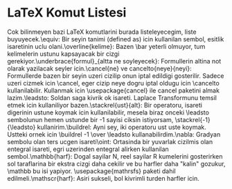 # LaTeX Komut Listesi

Cok bilinmeyen bazi LaTeX komutlarini burada listeleyecegim, liste
buyuyecek.\equiv: Bir seyin tanimi (defined as) icin kullanilan
sembol, esitlik isaretinin uclu olani.\overline{kelime}: Bazen \bar
yeterli olmuyor, tum kelimelerin ustunu kapsayacak bir cizgi
gerekiyor.\underbrace{formul}_{altta ne soyleyecek}: Formullerin
altina not olarak yazilacak seyler icin.\cancel{ne} ve
cancelto{neye}{neyi}: Formullerde bazen bir seyin uzeri cizilip onun
iptal edildigi gosterilir. Sadece uzeri cizmek icin \cancel, eger
cizip neye dogru iptal oldugu icin \cancelto kullanilabilir. Kullanmak
icin \usepackage{cancel} ile cancel paketini almak lazim.\leadsto:
Soldan saga kivrik ok isareti. Laplace Transformunu temsil etmek icin
kullaniliyor bazen.\stackrel{ust}{alt}: Bir operatoru, isareti
digerinin ustune koymak icin kullanilabilir, mesela biraz onceki
\leadsto sembolunun hemen ustunde bir -1 sayisi ciksin istiyorsam,
\stackrel{-1}{\leadsto} kullanirim.\buildrel: Ayni sey, iki operatoru
ust uste koymak. Ustteki ornek icin \buildrel -1 \over \leadsto
kullanabilirdim.\nabla: Gradyan sembolu olan ters ucgen isareti\oint:
Ortasinda bir yuvarlak cizilmis olan entegral isareti, egri uzerinden
entegral alirken kullanilan sembol.\mathbb{harf}: Dogal sayilar N,
reel sayilar R kumelerini gosterirken sol taraflarina bir ekstra cizgi
daha cekilir ve bu harfler daha "kalin" gozukur, \mathbb bu isi
yapiyor. \usepackage{mathrsfs} paketi dahil edilmeli.\mathscr{harf}:
Asiri sukseli, bol kivrimli turden harfler icin.





